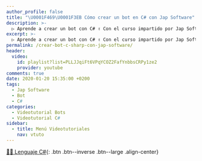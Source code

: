 ```yaml
---
author_profile: false
title: "\U0001F469‍\U0001F3EB Cómo crear un bot en C# con Jap Software"
description: >-
  ▷ Aprende a crear un bot con C# ✌️ Con el curso impartido por Jap Software
excerpt: >-
  ▷ Aprende a crear un bot con C# ✌️ Con el curso impartido por Jap Software
permalink: /crear-bot-c-sharp-con-jap-software/
header:
  video:
    id: playlist?list=PLLJJqiFt6VPqYCOZ2FafYnbbsCRPy1ze2
    provider: youtube
comments: true
date: 2020-01-20 15:35:00 +0200
tags:
  - Jap Software
  - Bot
  - C#
categories:
  - Videotutorial Bots
  - Videotutorial C#
sidebar:
  - title: Menú Videotutoriales
    nav: vtuto
---
```


[👨‍💻 Lenguaje C#](/cursos-tecnologia/#c-c-c){: .btn .btn--inverse .btn--large .align-center}
